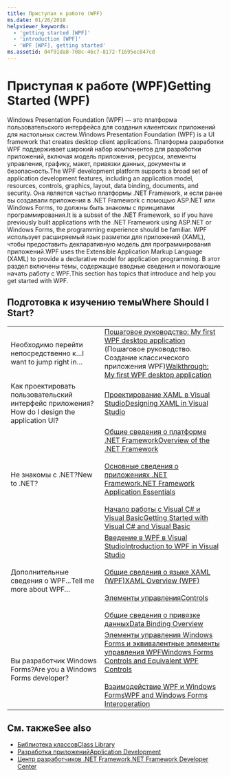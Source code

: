 ```yaml
---
title: Приступая к работе (WPF)
ms.date: 01/26/2018
helpviewer_keywords:
  - 'getting started [WPF]'
  - 'introduction [WPF]'
  - 'WPF [WPF], getting started'
ms.assetid: 04f91da8-708c-46c7-8172-f1695ec847cd
---
```

# <a name="getting-started-wpf"></a><span data-ttu-id="5074f-102">Приступая к работе (WPF)</span><span class="sxs-lookup"><span data-stu-id="5074f-102">Getting Started (WPF)</span></span>
<span data-ttu-id="5074f-103">Windows Presentation Foundation (WPF) — это платформа пользовательского интерфейса для создания клиентских приложений для настольных систем.</span><span class="sxs-lookup"><span data-stu-id="5074f-103">Windows Presentation Foundation (WPF) is a UI framework that creates desktop client applications.</span></span> <span data-ttu-id="5074f-104">Платформа разработки WPF поддерживает широкий набор компонентов для разработки приложений, включая модель приложения, ресурсы, элементы управления, графику, макет, привязки данных, документы и безопасность.</span><span class="sxs-lookup"><span data-stu-id="5074f-104">The WPF development platform supports a broad set of application development features, including an application model, resources, controls, graphics, layout, data binding, documents, and security.</span></span> <span data-ttu-id="5074f-105">Она является частью платформы .NET Framework, и если ранее вы создавали приложения в .NET Framework с помощью ASP.NET или Windows Forms, то должны быть знакомы с принципами программирования.</span><span class="sxs-lookup"><span data-stu-id="5074f-105">It is a subset of the .NET Framework, so if you have previously built applications with the .NET Framework using ASP.NET or Windows Forms, the programming experience should be familiar.</span></span> <span data-ttu-id="5074f-106">WPF использует расширяемый язык разметки для приложений (XAML), чтобы предоставить декларативную модель для программирования приложений.</span><span class="sxs-lookup"><span data-stu-id="5074f-106">WPF uses the Extensible Application Markup Language (XAML) to provide a declarative model for application programming.</span></span> <span data-ttu-id="5074f-107">В этот раздел включены темы, содержащие вводные сведения и помогающие начать работу с WPF.</span><span class="sxs-lookup"><span data-stu-id="5074f-107">This section has topics that introduce and help you get started with WPF.</span></span>  
  
## <a name="where-should-i-start"></a><span data-ttu-id="5074f-108">Подготовка к изучению темы</span><span class="sxs-lookup"><span data-stu-id="5074f-108">Where Should I Start?</span></span>  
  
|||  
|-|-|  
|<span data-ttu-id="5074f-109">Необходимо перейти непосредственно к…</span><span class="sxs-lookup"><span data-stu-id="5074f-109">I want to jump right in…</span></span>|<span data-ttu-id="5074f-110">[Пошаговое руководство: My first WPF desktop application](../../../../docs/framework/wpf/getting-started/walkthrough-my-first-wpf-desktop-application.md) (Пошаговое руководство. Создание классического приложения WPF)</span><span class="sxs-lookup"><span data-stu-id="5074f-110">[Walkthrough: My first WPF desktop application](../../../../docs/framework/wpf/getting-started/walkthrough-my-first-wpf-desktop-application.md)</span></span>|  
|<span data-ttu-id="5074f-111">Как проектировать пользовательский интерфейс приложения?</span><span class="sxs-lookup"><span data-stu-id="5074f-111">How do I design the application UI?</span></span>|[<span data-ttu-id="5074f-112">Проектирование XAML в Visual Studio</span><span class="sxs-lookup"><span data-stu-id="5074f-112">Designing XAML in Visual Studio</span></span>](/visualstudio/designers/designing-xaml-in-visual-studio)|  
|<span data-ttu-id="5074f-113">Не знакомы с .NET?</span><span class="sxs-lookup"><span data-stu-id="5074f-113">New to .NET?</span></span>|[<span data-ttu-id="5074f-114">Общие сведения о платформе .NET Framework</span><span class="sxs-lookup"><span data-stu-id="5074f-114">Overview of the .NET Framework</span></span>](../../get-started/overview.md)<br /><br /> [<span data-ttu-id="5074f-115">Основные сведения о приложениях .NET Framework</span><span class="sxs-lookup"><span data-stu-id="5074f-115">.NET Framework Application Essentials</span></span>](../../../../docs/standard/application-essentials.md)<br /><br /> [<span data-ttu-id="5074f-116">Начало работы с Visual C# и Visual Basic</span><span class="sxs-lookup"><span data-stu-id="5074f-116">Getting Started with Visual C# and Visual Basic</span></span>](/visualstudio/ide/getting-started-with-visual-csharp-and-visual-basic)|  
|<span data-ttu-id="5074f-117">Дополнительные сведения о WPF...</span><span class="sxs-lookup"><span data-stu-id="5074f-117">Tell me more about WPF…</span></span>|[<span data-ttu-id="5074f-118">Введение в WPF в Visual Studio</span><span class="sxs-lookup"><span data-stu-id="5074f-118">Introduction to WPF in Visual Studio</span></span>](../../../../docs/framework/wpf/getting-started/introduction-to-wpf-in-vs.md)<br /><br /> [<span data-ttu-id="5074f-119">Общие сведения о языке XAML (WPF)</span><span class="sxs-lookup"><span data-stu-id="5074f-119">XAML Overview (WPF)</span></span>](../../../../docs/framework/wpf/advanced/xaml-overview-wpf.md)<br /><br /> [<span data-ttu-id="5074f-120">Элементы управления</span><span class="sxs-lookup"><span data-stu-id="5074f-120">Controls</span></span>](../../../../docs/framework/wpf/controls/index.md)<br /><br /> [<span data-ttu-id="5074f-121">Общие сведения о привязке данных</span><span class="sxs-lookup"><span data-stu-id="5074f-121">Data Binding Overview</span></span>](../../../../docs/framework/wpf/data/data-binding-overview.md)|  
|<span data-ttu-id="5074f-122">Вы разработчик Windows Forms?</span><span class="sxs-lookup"><span data-stu-id="5074f-122">Are you a Windows Forms developer?</span></span>|[<span data-ttu-id="5074f-123">Элементы управления Windows Forms и эквивалентные элементы управления WPF</span><span class="sxs-lookup"><span data-stu-id="5074f-123">Windows Forms Controls and Equivalent WPF Controls</span></span>](../../../../docs/framework/wpf/advanced/windows-forms-controls-and-equivalent-wpf-controls.md)<br /><br /> [<span data-ttu-id="5074f-124">Взаимодействие WPF и Windows Forms</span><span class="sxs-lookup"><span data-stu-id="5074f-124">WPF and Windows Forms Interoperation</span></span>](../../../../docs/framework/wpf/advanced/wpf-and-windows-forms-interoperation.md)|  
  
## <a name="see-also"></a><span data-ttu-id="5074f-125">См. также</span><span class="sxs-lookup"><span data-stu-id="5074f-125">See also</span></span>
- [<span data-ttu-id="5074f-126">Библиотека классов</span><span class="sxs-lookup"><span data-stu-id="5074f-126">Class Library</span></span>](../../../../docs/framework/wpf/class-library-wpf.md)
- [<span data-ttu-id="5074f-127">Разработка приложений</span><span class="sxs-lookup"><span data-stu-id="5074f-127">Application Development</span></span>](../../../../docs/framework/wpf/app-development/index.md)
- [<span data-ttu-id="5074f-128">Центр разработчиков .NET Framework</span><span class="sxs-lookup"><span data-stu-id="5074f-128">.NET Framework Developer Center</span></span>](https://www.microsoft.com/net)
